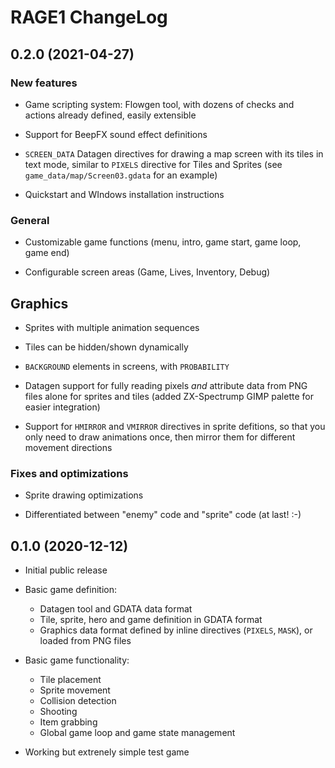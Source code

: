 # RAGE1 ChangeLog

## 0.2.0 (2021-04-27)

### New features

- Game scripting system: Flowgen tool, with dozens of checks and actions
  already defined, easily extensible

- Support for BeepFX sound effect definitions

- `SCREEN_DATA` Datagen directives for drawing a map screen with its tiles
  in text mode, similar to `PIXELS` directive for Tiles and Sprites (see
  `game_data/map/Screen03.gdata` for an example)

- Quickstart and WIndows installation instructions

### General

- Customizable game functions (menu, intro, game start, game loop, game end)

- Configurable screen areas (Game, Lives, Inventory, Debug)

## Graphics

- Sprites with multiple animation sequences

- Tiles can be hidden/shown dynamically

- `BACKGROUND` elements in screens, with `PROBABILITY`

- Datagen support for fully reading pixels _and_ attribute data from PNG
  files alone for sprites and tiles (added ZX-Spectrump GIMP palette for
  easier integration)

- Support for `HMIRROR` and `VMIRROR` directives in sprite defitions, so
  that you only need to draw animations once, then mirror them for different
  movement directions

### Fixes and optimizations

- Sprite drawing optimizations

- Differentiated between "enemy" code and "sprite" code (at last! :-)

## 0.1.0 (2020-12-12)

- Initial public release

- Basic game definition:
  - Datagen tool and GDATA data format
  - Tile, sprite, hero and game definition in GDATA format
  - Graphics data format defined by inline directives (`PIXELS`, `MASK`), or
  loaded from PNG files

- Basic game functionality:
  - Tile placement
  - Sprite movement
  - Collision detection
  - Shooting
  - Item grabbing
  - Global game loop and game state management

- Working but extrenely simple test game
